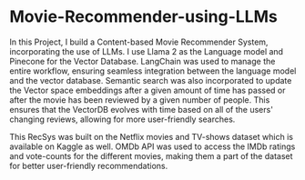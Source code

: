 # Movie-Recommender-using-LLMs

In this Project, I build a Content-based Movie Recommender System, incorporating the use of LLMs. I use Llama 2 as the Language model and Pinecone for the Vector Database. LangChain was used to manage the entire workflow, ensuring seamless integration between the language model and the vector database. Semantic search was also incorporated to update the Vector space embeddings after a given amount of time has passed or after the movie has been reviewed by a given number of people. This ensures that the VectorDB evolves with time based on all of the users' changing reviews, allowing for more user-friendly searches.

This RecSys was built on the Netflix movies and TV-shows dataset which is available on Kaggle as well. OMDb API was used to access the IMDb ratings and vote-counts for the different movies, making them a part of the dataset for better user-friendly recommendations.

